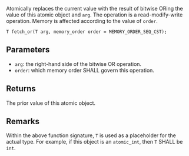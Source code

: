 Atomically replaces the current value with the result of bitwise ORing the value of this atomic object and `arg`. The operation is a read-modify-write operation. Memory is affected according to the value of `order`.

```nvgt
T fetch_or(T arg, memory_order order = MEMORY_ORDER_SEQ_CST);
```

## Parameters

* `arg`: the right-hand side of the bitwise OR operation.
* `order`: which memory order SHALL govern this operation.

## Returns

The prior value of this atomic object.

## Remarks

Within the above function signature, `T` is used as a placeholder for the actual type. For example, if this object is an `atomic_int`, then `T` SHALL be `int`.
